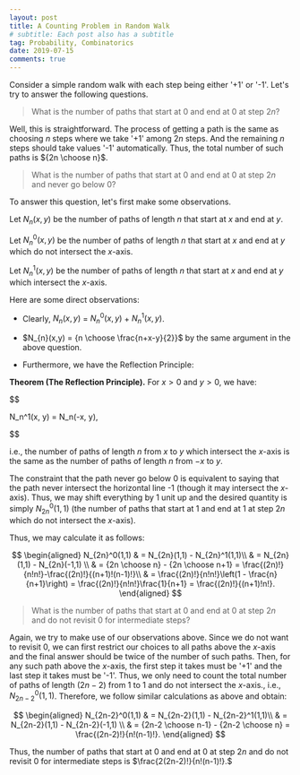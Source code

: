 ```yaml
---
layout: post
title: A Counting Problem in Random Walk
# subtitle: Each post also has a subtitle
tag: Probability, Combinatorics
date: 2019-07-15
comments: true
---
```

Consider a simple random walk with each step being either '+1' or '-1'. Let's try to answer the following questions.

> What is the number of paths that start at 0 and end at 0 at step $2n$?

Well, this is straightforward. The process of getting a path is the same as choosing $n$ steps where we take '+1' among $2n$ steps.
And the remaining $n$ steps should take values '-1' automatically.
Thus, the total number of such paths is ${2n \choose n}$.

> What is the number of paths that start at 0 and end at 0 at step $2n$ and never go below 0?

To answer this question, let's first make some observations.

Let $N_{n}(x,y)$ be the number of paths of length $n$ that start at $x$ and end at $y$.

Let $N_{n}^0(x,y)$ be the number of paths of length $n$ that start at $x$ and end at $y$ which do not intersect the $x$-axis.

Let $N_{n}^1(x,y)$ be the number of paths of length $n$ that start at $x$ and end at $y$ which intersect the $x$-axis.

Here are some direct observations:

- Clearly, $N_{n}(x,y)$ = $N_{n}^0(x,y)$ + $N_{n}^1(x,y)$.

- $N_{n}(x,y) = {n \choose \frac{n+x-y}{2}}$ by the same argument in the above question.

- Furthermore, we have the Reflection Principle:

**Theorem (The Reflection Principle).**
For $x>0$ and $y>0$, we have:

$$

N_n^1(x, y) = N_n(-x, y),

$$

i.e., the number of paths of length $n$ from $x$ to $y$ which intersect the $x$-axis is the same as the number of paths of length $n$ from $-x$ to $y$.

The constraint that the path never go below 0 is equivalent to saying that the path never intersect the horizontal line -1 (though it may intersect the $x$-axis). Thus, we may shift everything by 1 unit up and the desired quantity is simply $N_{2n}^0(1,1)$ (the number of paths that start at 1 and end at 1 at step $2n$ which do not intersect the $x$-axis).

Thus, we may calculate it as follows:

$$
\begin{aligned}
N_{2n}^0(1,1) & = N_{2n}(1,1) - N_{2n}^1(1,1)\\
& = N_{2n}(1,1) - N_{2n}(-1,1) \\
& = {2n \choose n} -  {2n \choose n+1}  = \frac{(2n)!}{n!n!}-\frac{(2n)!}{(n+1)!(n-1)!}\\
& = \frac{(2n)!}{n!n!}\left(1 - \frac{n}{n+1}\right) =  \frac{(2n)!}{n!n!}\frac{1}{n+1} = \frac{(2n)!}{(n+1)!n!}.
\end{aligned}
$$

> What is the number of paths that start at 0 and end at 0 at step $2n$ and do not revisit 0 for intermediate steps?

Again, we try to make use of our observations above. Since we do not want to revisit 0, we can first restrict our choices to all paths above the $x$-axis and the final answer should be twice of the number of such paths. Then, for any such path above the $x$-axis, the first step it takes must be '+1' and the last step it takes must be '-1'. Thus, we only need to count the total number of paths of length $(2n-2)$ from 1 to 1 and do not intersect the $x$-axis., i.e., $N_{2n-2}^0(1,1)$. Therefore, we follow similar calculations as above and obtain:

$$
\begin{aligned}
N_{2n-2}^0(1,1) & = N_{2n-2}(1,1) - N_{2n-2}^1(1,1)\\
& = N_{2n-2}(1,1) - N_{2n-2}(-1,1) \\
& = {2n-2 \choose n-1} -  {2n-2 \choose n} = \frac{(2n-2)!}{n!(n-1)!}.
\end{aligned}
$$

Thus, the number of paths that start at 0 and end at 0 at step $2n$ and do not revisit 0 for intermediate steps is $\frac{2(2n-2)!}{n!(n-1)!}.$
